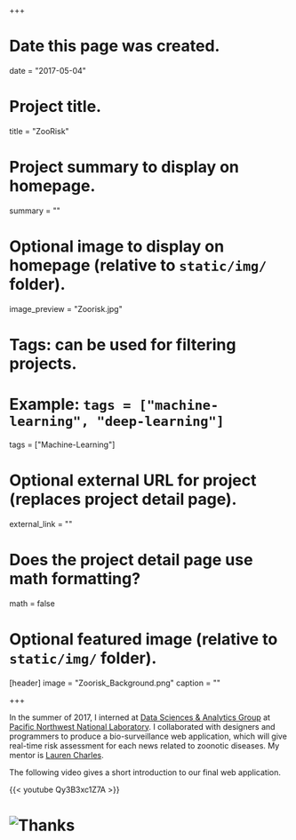 +++
# Date this page was created.
date = "2017-05-04"

# Project title.
title = "ZooRisk"

# Project summary to display on homepage.
summary = ""

# Optional image to display on homepage (relative to `static/img/` folder).
image_preview = "Zoorisk.jpg"

# Tags: can be used for filtering projects.
# Example: `tags = ["machine-learning", "deep-learning"]`
tags = ["Machine-Learning"]

# Optional external URL for project (replaces project detail page).
external_link = ""

# Does the project detail page use math formatting?
math = false

# Optional featured image (relative to `static/img/` folder).
[header]
image = "Zoorisk_Background.png"
caption = ""

+++

In the summer of 2017, I interned at [Data Sciences & Analytics Group](https://www.pnnl.gov/nationalsecurity/technical/capabilities/computing/data_sciences.stm) at [Pacific Northwest National Laboratory](https://www.pnnl.gov/). I collaborated with designers and programmers to produce a bio-surveillance web application, which will give real-time risk assessment for each news related to zoonotic diseases. My mentor is [Lauren Charles](https://www.pnnl.gov/science/staff/staff_info.asp?staff_num=8834).

The following video gives a short introduction to our final web application.

{{< youtube Qy3B3xc1Z7A >}}



# ![Thanks](/img/Internship_background.jpg)
